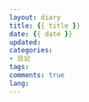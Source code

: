 ```yaml
---
layout: diary
title: {{ title }}
date: {{ date }}
updated: 
categories:
- 日记
tags:
comments: true
lang:
---
```

